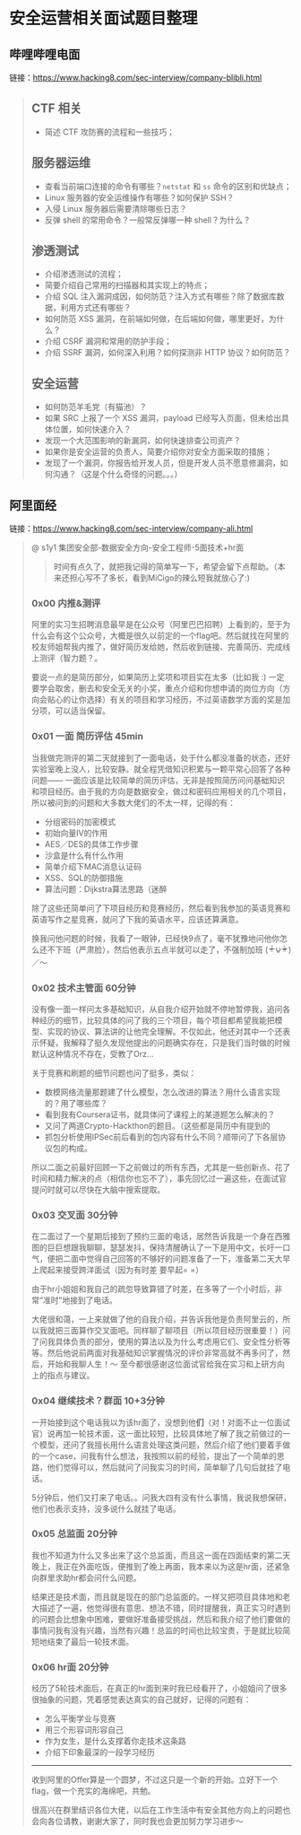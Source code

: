 # 安全运营相关面试题目整理



## 哔哩哔哩电面

链接：https://www.hacking8.com/sec-interview/company-blibli.html

>   ## CTF 相关
>
>   -   简述 CTF 攻防赛的流程和一些技巧；
>
>   ## 服务器运维
>
>   -   查看当前端口连接的命令有哪些？`netstat` 和 `ss` 命令的区别和优缺点；
>   -   Linux 服务器的安全运维操作有哪些？如何保护 SSH？
>   -   入侵 Linux 服务器后需要清除哪些日志？
>   -   反弹 shell 的常用命令？一般常反弹哪一种 shell？为什么？
>
>   ## 渗透测试
>
>   -   介绍渗透测试的流程；
>   -   简要介绍自己常用的扫描器和其实现上的特点；
>   -   介绍 SQL 注入漏洞成因，如何防范？注入方式有哪些？除了数据库数据，利用方式还有哪些？
>   -   如何防范 XSS 漏洞，在前端如何做，在后端如何做，哪里更好，为什么？
>   -   介绍 CSRF 漏洞和常用的防护手段；
>   -   介绍 SSRF 漏洞，如何深入利用？如何探测非 HTTP 协议？如何防范？
>
>   ## 安全运营
>
>   -   如何防范羊毛党（有猫池）？
>   -   如果 SRC 上报了一个 XSS 漏洞，payload 已经写入页面，但未给出具体位置，如何快速介入？
>   -   发现一个大范围影响的新漏洞，如何快速排查公司资产？
>   -   如果你是安全运营的负责人，简要介绍你对安全方面采取的措施；
>   -   发现了一个漏洞，你报告给开发人员，但是开发人员不愿意修漏洞，如何沟通？（这是个什么奇怪的问题。。。）



## 阿里面经

链接：https://www.hacking8.com/sec-interview/company-ali.html

>   @ s1y1 集团安全部-数据安全方向-安全工程师-5面技术+hr面
>
>   >   时间有点久了，就把我记得的简单写一下，希望会留下点帮助。（本来还担心写不了多长，看到MiCigo的辣么短我就放心了:)
>
>   ### 0x00 内推&测评
>
>   阿里的实习生招聘消息最早是在公众号（阿里巴巴招聘）上看到的，至于为什么会有这个公众号，大概是很久以前定的一个flag吧。然后就找在阿里的校友师姐帮我内推了，做好简历发给她，然后收到链接、完善简历、完成线上测评（智力题？。
>
>   要说一点的是简历部分，如果简历上奖项和项目实在太多（比如我 :) 一定要学会取舍，删去和安全无关的小奖，重点介绍和你想申请的岗位方向（方向会贴心的让你选择）有关的项目和学习经历，不过英语数学方面的奖是加分项，可以适当保留。
>
>   ### 0x01 一面 简历评估 45min
>
>   当我做完测评的第二天就接到了一面电话，处于什么都没准备的状态，还好实验室晚上没人，比较安静。就全程凭借知识积累与一颗平常心回答了各种问题—— 一面应该是比较简单的简历评估，无非是按照简历问问基础知识和项目经历。由于我的方向是数据安全，做过和密码应用相关的几个项目，所以被问到的问题和大多数大佬们的不太一样，记得的有：
>
>   -   分组密码的加密模式
>   -   初始向量IV的作用
>   -   AES／DES的具体工作步骤
>   -   沙盒是什么有什么作用
>   -   简单介绍下MAC消息认证码
>   -   XSS、SQL的防御措施
>   -   算法问题：Dijkstra算法思路（迷醉
>
>   除了这些还简单问了下项目经历和竞赛经历，然后看到我参加的英语竞赛和英语写作之星竞赛，就问了下我的英语水平，应该还算满意。
>
>   换我问他问题的时候，我看了一眼钟，已经快9点了，毫不犹豫地问他你怎么还不下班（严肃脸），然后他表示五点半就可以走了，不强制加班 ( ᵒ̶̷̤́ ౪ ᵒ̴̶̷̤̀ )／～
>
>   ### 0x02 技术主管面 60分钟
>
>   没有像一面一样问太多基础知识，从自我介绍开始就不停地暂停我，追问各种经历的细节，比较具体的问了我的三个项目，每个项目都希望我能把模型、实现的协议、算法讲的让他完全理解。不仅如此，他还对其中一个还表示怀疑，我解释了挺久发现他提出的问题确实存在，只是我们当时做的时候默认这种情况不存在，受教了Orz...
>
>   关于竞赛和刷题的细节问题也问了挺多，类似：
>
>   -   数模网络流量那题建了什么模型，怎么改进的算法？用什么语言实现的？用了哪些库？
>   -   看到我有Coursera证书，就具体问了课程上的某道题怎么解决的？
>   -   又问了两道Crypto-Hackthon的题目。（这些都是简历中有提到的
>   -   抓包分析使用IPSec前后看到的包内容有什么不同？顺带问了下各层协议包的构成。
>
>   所以二面之前最好回顾一下之前做过的所有东西，尤其是一些创新点、花了时间和精力解决的点（相信你也忘不了），事先回忆过一遍这些，在面试官提问时就可以尽快在大脑中搜索提取。
>
>   ### 0x03 交叉面 30分钟
>
>   在二面过了一个星期后接到了预约三面的电话，居然告诉我是一个身在西雅图的巨巨想跟我聊聊，瑟瑟发抖，保持清醒确认了一下是用中文，长吁一口气，便把二面中觉得自己回答的不够好的问题准备了一下，准备第二天大早上爬起来接受跨洋面试（因为有时差 要早起= =）
>
>   由于hr小姐姐和我自己的疏忽导致算错了时差，在多等了一个小时后，非常“准时”地接到了电话。
>
>   大佬很和蔼，一上来就做了他的自我介绍，并告诉我他是负责阿里云的，所以我就把三面算作交叉面吧。同样聊了聊项目（所以项目经历很重要！）问了问我具体负责的部分，使用的算法以及为什么考虑用它们、安全性分析等等。然后他说前两面对我基础知识掌握情况的评价非常高就不再多问了，然后，开始和我聊人生！～ 至今都很感谢这位面试官给我在实习和上研方向上的指点与建议。
>
>   ### 0x04 继续技术？群面 10+3分钟
>
>   一开始接到这个电话我以为该hr面了，没想到他**们**（对！对面不止一位面试官）说再加一轮技术面，这一面比较短，比较具体地了解了我之前做过的一个模型，还问了我擅长用什么语言处理这类问题，然后介绍了他们要着手做的一个case，问我有什么想法，我按照以前的经验，提出了一个简单的思路，他们觉得可以，然后就问了问我实习的时间，简单聊了几句后就挂了电话。
>
>   5分钟后，他们又打来了电话。。问我大四有没有什么事情，我说我想保研，他们也表示支持，没多说什么就挂了电话。
>
>   ### 0x05 总监面 20分钟
>
>   我也不知道为什么又多出来了这个总监面，而且这一面在四面结束的第二天晚上，我正在外面吃饭，便推到了晚上再面，我本来以为这是hr面，还紧急向群里求助hr都会问什么问题。
>
>   结果还是技术面，而且就是现在的部门总监面的。一样又把项目具体地和老大描述了一遍，他觉得很有意思、想法不错，同时提醒我，真正实习时遇到的问题会比想象中困难，要做好准备接受挑战，然后和我介绍了他们要做的事情问我有没有兴趣，当然有兴趣！总监的时间也比较宝贵，于是就比较简短地结束了最后一轮技术面。
>
>   ### 0x06 hr面 20分钟
>
>   经历了5轮技术面后，在真正的hr面到来时我已经看开了，小姐姐问了很多很抽象的问题，凭着感觉表达真实的自己就好，记得的问题有：
>
>   -   怎么平衡学业与竞赛
>   -   用三个形容词形容自己
>   -   作为女生，是什么支撑着你走技术这条路
>   -   介绍下印象最深的一段学习经历
>
>   ------
>
>   收到阿里的Offer算是一个圆梦，不过这只是一个新的开始。立好下一个flag，做一个充实的海绵吧，共勉。
>
>   很高兴在群里结识各位大佬，以后在工作生活中有安全其他方向上的问题也会向各位请教，谢谢大家了，同时我也会更加努力学习进步～